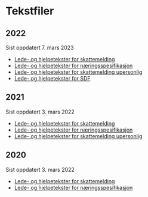 # Tekstfiler

## 2022

Sist oppdatert 7. mars 2023

* [Lede- og hjelpetekster for skattemelding](2022/tekster_skattemelding.json)
* [Lede- og hjelpetekster for næringsspesifikasjon](2022/tekster_naering.json)
* [Lede- og hjelpetekster for skattemelding upersonlig](2022/tekster_upersonlig.json)
* [Lede- og hjelpetekster for SDF](2022/tekster_sdf.json)

## 2021

Sist oppdatert 3. mars 2022

* [Lede- og hjelpetekster for skattemelding](2021/tekster_skattemelding.json)
* [Lede- og hjelpetekster for næringsspesifikasjon](2021/tekster_naering.json)
* [Lede- og hjelpetekster for skattemelding upersonlig](2021/tekster_upersonlig.json)

## 2020

Sist oppdatert 3. mars 2022

* [Lede- og hjelpetekster for skattemelding](2020/tekster_skattemelding.json)
* [Lede- og hjelpetekster for næringsspesifikasjon](2020/tekster_naering.json)
